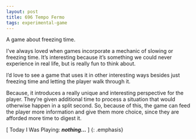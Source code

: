 ```yaml
---
layout: post
title: 696 Tempo Fermo
tags: experimental-game
---
```

A game about freezing time.

I’ve always loved when games incorporate a mechanic of slowing or freezing time.  It’s interesting because it’s something we could never experience in real life, but is really fun to think about.

I’d love to see a game that uses it in other interesting ways besides just freezing time and letting the player walk through it.

Because, it introduces a really unique and interesting perspective for the player.  They’re given additional time to process a situation that would otherwise happen in a split second.  So, because of this, the game can feed the player more information and give them more choice, since they are afforded more time to digest it.

[ Today I Was Playing: ***nothing...*** ]
{: .emphasis}